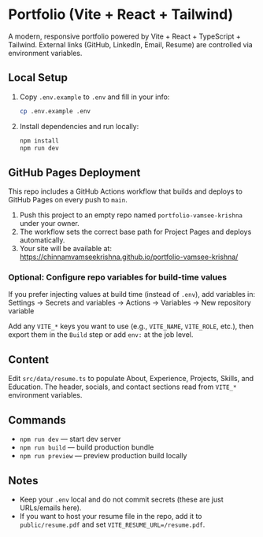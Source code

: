 # Portfolio (Vite + React + Tailwind)

A modern, responsive portfolio powered by Vite + React + TypeScript + Tailwind. External links (GitHub, LinkedIn, Email, Resume) are controlled via environment variables.

## Local Setup

1. Copy `.env.example` to `.env` and fill in your info:
   ```bash
   cp .env.example .env
   ```
2. Install dependencies and run locally:
   ```bash
   npm install
   npm run dev
   ```

## GitHub Pages Deployment

This repo includes a GitHub Actions workflow that builds and deploys to GitHub Pages on every push to `main`.

1. Push this project to an empty repo named `portfolio-vamsee-krishna` under your owner.
2. The workflow sets the correct base path for Project Pages and deploys automatically.
3. Your site will be available at:
   https://chinnamvamseekrishna.github.io/portfolio-vamsee-krishna/

### Optional: Configure repo variables for build-time values

If you prefer injecting values at build time (instead of `.env`), add variables in:
Settings → Secrets and variables → Actions → Variables → New repository variable

Add any `VITE_*` keys you want to use (e.g., `VITE_NAME`, `VITE_ROLE`, etc.), then export them in the `Build` step or add `env:` at the job level.

## Content

Edit `src/data/resume.ts` to populate About, Experience, Projects, Skills, and Education. The header, socials, and contact sections read from `VITE_*` environment variables.

## Commands

- `npm run dev` — start dev server
- `npm run build` — build production bundle
- `npm run preview` — preview production build locally

## Notes

- Keep your `.env` local and do not commit secrets (these are just URLs/emails here).
- If you want to host your resume file in the repo, add it to `public/resume.pdf` and set `VITE_RESUME_URL=/resume.pdf`.